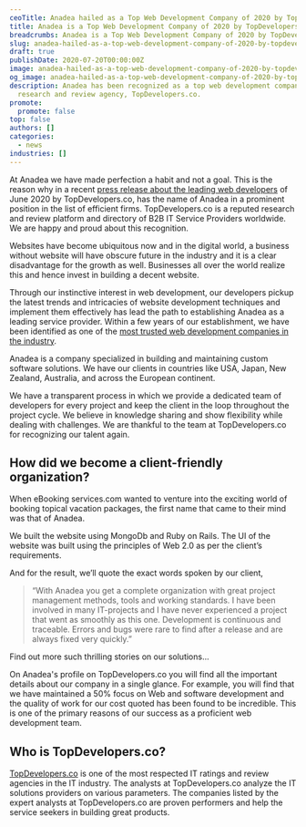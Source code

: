 ```yaml
---
ceoTitle: Anadea hailed as a Top Web Development Company of 2020 by TopDevelopers.co
title: Anadea is a Top Web Development Company of 2020 by TopDevelopers.co
breadcrumbs: Anadea is a Top Web Development Company of 2020 by TopDevelopers.co
slug: anadea-hailed-as-a-top-web-development-company-of-2020-by-topdevelopers-co
draft: true
publishDate: 2020-07-20T00:00:00Z
image: anadea-hailed-as-a-top-web-development-company-of-2020-by-topdevelopers-co.jpg
og_image: anadea-hailed-as-a-top-web-development-company-of-2020-by-topdevelopers-co.jpg
description: Anadea has been recognized as a top web development company by a
  research and review agency, TopDevelopers.co.
promote:
  promote: false
top: false
authors: []
categories:
  - news
industries: []
---
```

At Anadea we have made perfection a habit and not a goal. This is the reason why in a recent <a href="https://www.topdevelopers.co/press-releases/leading-web-development-companies-june-2020" rel="nofollow" target="_blank">press release about the leading web developers</a> of June 2020 by TopDevelopers.co, has the name of Anadea in a prominent position in the list of efficient firms. TopDevelopers.co is a reputed research and review platform and directory of B2B IT Service Providers worldwide. We are happy and proud about this recognition.

Websites have become ubiquitous now and in the digital world, a business without website will have obscure future in the industry and it is a clear disadvantage for the growth as well. Businesses all over the world realize this and hence invest in building a decent website.

Through our instinctive interest in web development, our developers pickup the latest trends and intricacies of website development techniques and implement them effectively has lead the path to establishing Anadea as a leading service provider. Within a few years of our establishment, we have been identified as one of the <a href="https://www.topdevelopers.co/directory/web-development-companies?page=2" rel="nofollow" target="_blank">most trusted web development companies in the industry</a>.

Anadea is a company specialized in building and maintaining custom software solutions. We have our clients in countries like USA, Japan, New Zealand, Australia, and across the European continent.

We have a transparent process in which we provide a dedicated team of developers for every project and keep the client in the loop throughout the project cycle. We believe in knowledge sharing and show flexibility while dealing with challenges. We are thankful to the team at TopDevelopers.co for recognizing our talent again.

## How did we become a client-friendly organization?

When eBooking services.com wanted to venture into the exciting world of booking topical vacation packages, the first name that came to their mind was that of Anadea.

We built the website using MongoDb and Ruby on Rails. The UI of the website was built using the principles of Web 2.0 as per the client’s requirements.

And for the result, we’ll quote the exact words spoken by our client,

> “With Anadea you get a complete organization with great project management methods, tools and working standards. I have been involved in many IT-projects and I have never experienced a project that went as smoothly as this one. Development is continuous and traceable. Errors and bugs were rare to find after a release and are always fixed very quickly.”

Find out more such thrilling stories on our solutions...

On Anadea's profile on TopDevelopers.co you will find all the important details about our company in a single glance. For example, you will find that we have maintained a 50% focus on Web and software development and the quality of work for our cost quoted has been found to be incredible. This is one of the primary reasons of our success as a proficient web development team.

## Who is TopDevelopers.co?

<a href="https://www.topdevelopers.co/" rel="nofollow" target="_blank">TopDevelopers.co</a> is one of the most respected IT ratings and review agencies in the IT industry. The analysts at TopDevelopers.co analyze the IT solutions providers on various parameters. The companies listed by the expert analysts at TopDevelopers.co are proven performers and help the service seekers in building great products.

